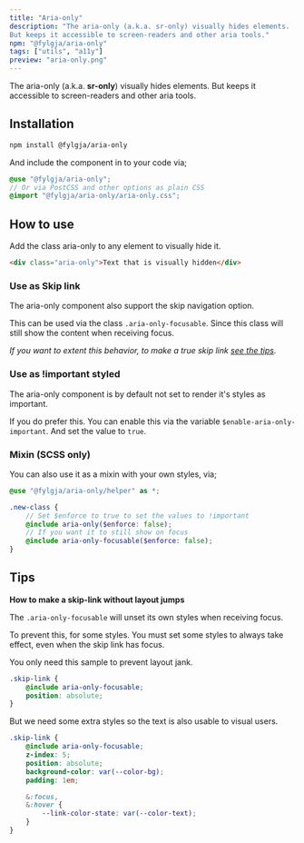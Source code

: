 ```yaml
---
title: "Aria-only"
description: "The aria-only (a.k.a. sr-only) visually hides elements.
But keeps it accessible to screen-readers and other aria tools."
npm: "@fylgja/aria-only"
tags: ["utils", "a11y"]
preview: "aria-only.png"
---
```


The aria-only (a.k.a. **sr-only**) visually hides elements.
But keeps it accessible to screen-readers and other aria tools.

## Installation

```bash
npm install @fylgja/aria-only
```

And include the component in to your code via;

```scss
@use "@fylgja/aria-only";
// Or via PostCSS and other options as plain CSS
@import "@fylgja/aria-only/aria-only.css";
```

## How to use

Add the class aria-only to any element to visually hide it.

```html
<div class="aria-only">Text that is visually hidden</div>
```

### Use as Skip link

The aria-only component also support the skip navigation option.

This can be used via the class `.aria-only-focusable`.
Since this class will still show the content when receiving focus.

_If you want to extent this behavior,_
_to make a true skip link [see the tips](#tips)._

### Use as !important styled

The aria-only component is by default not set to render it's styles as important.

If you do prefer this.
You can enable this via the variable `$enable-aria-only-important`.
And set the value to `true`.

### Mixin (SCSS only)

You can also use it as a mixin with your own styles, via;

```scss
@use "@fylgja/aria-only/helper" as *;

.new-class {
    // Set $enforce to true to set the values to !important
    @include aria-only($enforce: false);
    // If you want it to still show on focus
    @include aria-only-focusable($enforce: false);
}
```

## Tips

**How to make a skip-link without layout jumps**

The `.aria-only-focusable` will unset its own styles when receiving focus.

To prevent this, for some styles.
You must set some styles to always take effect, even when the skip link has focus.

You only need this sample to prevent layout jank.

```scss
.skip-link {
    @include aria-only-focusable;
    position: absolute;
}
```

But we need some extra styles so the text is also usable to visual users.

```scss
.skip-link {
    @include aria-only-focusable;
    z-index: 5;
    position: absolute;
    background-color: var(--color-bg);
    padding: 1em;

    &:focus,
    &:hover {
        --link-color-state: var(--color-text);
    }
}
```
